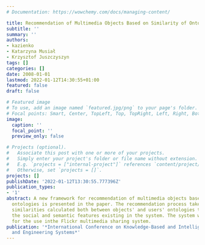 ```yaml
---
# Documentation: https://wowchemy.com/docs/managing-content/

title: Recommendation of Multimedia Objects Based on Similarity of Ontologies
subtitle: ''
summary: ''
authors:
- kazienko
- Katarzyna Musiał
- Krzysztof Juszczyszyn
tags: []
categories: []
date: 2008-01-01
lastmod: 2022-01-12T14:30:55+01:00
featured: false
draft: false

# Featured image
# To use, add an image named `featured.jpg/png` to your page's folder.
# Focal points: Smart, Center, TopLeft, Top, TopRight, Left, Right, BottomLeft, Bottom, BottomRight.
image:
  caption: ''
  focal_point: ''
  preview_only: false

# Projects (optional).
#   Associate this post with one or more of your projects.
#   Simply enter your project's folder or file name without extension.
#   E.g. `projects = ["internal-project"]` references `content/project/deep-learning/index.md`.
#   Otherwise, set `projects = []`.
projects: []
publishDate: '2022-01-12T13:30:55.777396Z'
publication_types:
- '1'
abstract: A new framework for recommendation of multimedia objects based on individual
  ontologies is presented in the paper. The recommendation process takes into account
  similarities calculated both between objects' and users' ontologies that respect
  the social and semantic features existing in the system. The system was developed
  for the use inthe Flickr multimedia sharing system.
publication: '*International Conference on Knowledge-Based and Intelligent Information
  and Engineering Systems*'
---
```

